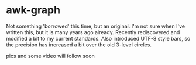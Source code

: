 # awk-graph

Not something 'borrowed' this time, but an original.
I'm not sure when I've written this, but it is many years ago already.
Recently rediscovered and modified a bit to my current standards.
Also introduced UTF-8 style bars, so the precision has increased a bit over the old 3-level circles.

pics and some video will follow soon
